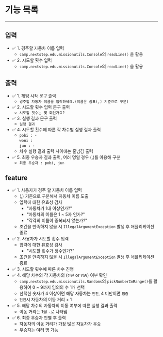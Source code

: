 # 기능 목록

 --- 

## 입력

- ✅ 1. 경주할 자동차 이름 입력
    - `camp.nextstep.edu.missionutils.Console`의 `readLine()` 을 활용
- ✅ 2. 시도할 횟수 입력
    - `camp.nextstep.edu.missionutils.Console`의 `readLine()` 을 활용

## 출력

- ✅ 1. 게임 시작 문구 출력
    - `경주할 자동차 이름을 입력하세요.(이름은 쉼표(,) 기준으로 구분)`
- ✅ 2. 시도할 횟수 입력 문구 출력
    - `시도할 횟수는 몇 회인가요?`
- ✅ 3. 실행 결과 문구 출력
    - `실행 결과`
- ✅ 4. 시도할 횟수에 따른 각 차수별 실행 결과 출력
    - `pobi : -`<br>`woni :`<br>`jun : -`
    - 차수 실행 결과 출력 사이에는 줄넘김 출력
- ✅ 5. 최종 우승자 결과 출력, 여러 명일 경우 (,)를 이용해 구분
    - `최종 우승자 : pobi, jun`

## feature

- ✅ 1. 사용자가 경주 할 자동차 이름 입력
    - (,) 기준으로 구분해서 자동차 이름 도출
    - 입력에 대한 유효성 검사
        - "자동차가 1대 이상인가?"
        - "자동차의 이름은 1 ~ 5자 인가?"
        - "각각의 이름이 중복되지 않는가?"
    - 조건을 만족하지 않을 시 `IllegalArgumentException` 발생 후 애플리케이션 종료
- ✅ 2. 사용자가 시도할 횟수 입력
    - 입력에 대한 유효성 검사
        - "시도할 횟수가 정수인가?"
    - 조건을 만족하지 않을 시 `IllegalArgumentException` 발생 후 애플리케이션 종료
- ✅ 3. 시도할 횟수에 따른 차수 진행
- ✅ 4. 해당 차수의 각 자동차의 (`전진` or `멈춤`) 여부 확인
    - `camp.nextstep.edu.missionutils.Randoms`의 `pickNumberInRange()`를 활용하여 0 ~ 9까지 임의의 수 1개 선택
    - 선택한 숫자가 4 이상이면 해당 자동차는 `전진`, 4 미만이면 `멈춤`
    - `전진`시 자동차의 이동 거리 + 1
- ✅ 5. 해당 차수의 자동차의 이동 여부에 따른 실행 결과 출력 
    - 이동 거리는 1을 `-`로 나타냄
- ✅ 6. 최종 우승자 판별 후 출력
    - 자동차의 이동 거리가 가장 많은 자동차가 우승
    - 우승자는 여러 명 가능